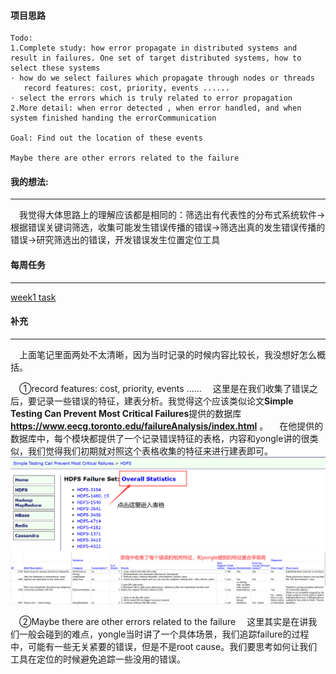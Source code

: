 #### 项目思路
```
Todo:
1.Complete study: how error propagate in distributed systems and result in failures. One set of target distributed systems, how to select these systems
· how do we select failures which propagate through nodes or threads
   record features: cost, priority, events ......
· select the errors which is truly related to error propagation
2.More detail: when error detected , when error handled, and when system finished handing the errorCommunication

Goal: Find out the location of these events

Maybe there are other errors related to the failure
```

#### 我的想法:

---

&ensp;&ensp;我觉得大体思路上的理解应该都是相同的：筛选出有代表性的分布式系统软件->根据错误关键词筛选，收集可能发生错误传播的错误->筛选出真的发生错误传播的错误->研究筛选出的错误，开发错误发生位置定位工具

#### 每周任务
---
[week1 task](./weekly%20task/week1 "week1 task")

#### 补充

---

&ensp;&ensp;上面笔记里面两处不太清晰，因为当时记录的时候内容比较长，我没想好怎么概括。   
   
&ensp;&ensp;①record features: cost, priority, events ......
&ensp;&ensp;这里是在我们收集了错误之后，要记录一些错误的特征，建表分析。我觉得这个应该类似论文**Simple Testing Can Prevent Most Critical Failures**提供的数据库 **https://www.eecg.toronto.edu/failureAnalysis/index.html** 。
&ensp;&ensp;在他提供的数据库中，每个模块都提供了一个记录错误特征的表格，内容和yongle讲的很类似，我们觉得我们初期就对照这个表格收集的特征来进行建表即可。
![Alt text](./READMEpics/image-1.png)
![Alt text](./READMEpics/image-2.png)
   
&ensp;&ensp;②Maybe there are other errors related to the failure
&ensp;&ensp;这里其实是在讲我们一般会碰到的难点，yongle当时讲了一个具体场景，我们追踪failure的过程中，可能有一些无关紧要的错误，但是不是root cause。我们要思考如何让我们工具在定位的时候避免追踪一些没用的错误。